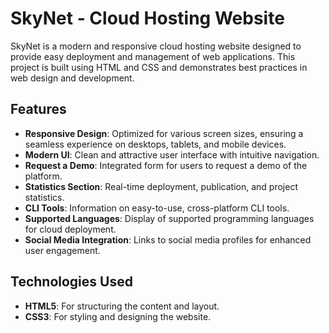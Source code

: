 # SkyNet - Cloud Hosting Website

SkyNet is a modern and responsive cloud hosting website designed to provide easy deployment and management of web applications. This project is built using HTML and CSS and demonstrates best practices in web design and development.

## Features

- **Responsive Design**: Optimized for various screen sizes, ensuring a seamless experience on desktops, tablets, and mobile devices.
- **Modern UI**: Clean and attractive user interface with intuitive navigation.
- **Request a Demo**: Integrated form for users to request a demo of the platform.
- **Statistics Section**: Real-time deployment, publication, and project statistics.
- **CLI Tools**: Information on easy-to-use, cross-platform CLI tools.
- **Supported Languages**: Display of supported programming languages for cloud deployment.
- **Social Media Integration**: Links to social media profiles for enhanced user engagement.

## Technologies Used

- **HTML5**: For structuring the content and layout.
- **CSS3**: For styling and designing the website.
